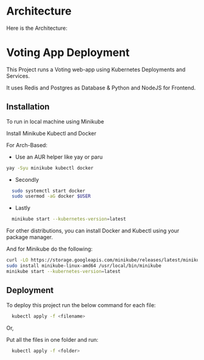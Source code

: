 
# Architecture

Here is the Architecture:


# Voting App Deployment

This Project runs a Voting web-app using Kubernetes Deployments and Services.

It uses Redis and Postgres as Database & Python and NodeJS for Frontend.


## Installation

To run in local machine using Minikube

Install Minikube Kubectl and Docker

For Arch-Based:

-  Use an AUR helper like yay or paru

```bash
yay -Syu minikube kubectl docker
```
- Secondly
```bash
  sudo systemctl start docker
  sudo usermod -aG docker $USER
```    
- Lastly
```bash
  minikube start --kubernetes-version=latest
```

 For other distributions, you can install Docker and Kubectl using your package manager.
 
 And for Minikube do the following:


```bash
curl -LO https://storage.googleapis.com/minikube/releases/latest/minikube-linux-amd64
sudo install minikube-linux-amd64 /usr/local/bin/minikube
minikube start --kubernetes-version=latest

```
## Deployment

To deploy this project run the below command for each file:

```bash
  kubectl apply -f <filename>
```
Or,

Put all the files in one folder and run:
```bash
  kubectl apply -f <folder>
```


